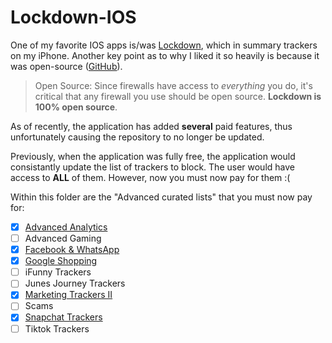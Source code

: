 # Lockdown-IOS

One of my favorite IOS apps is/was [Lockdown](https://apps.apple.com/us/app/lockdown-privacy-adblock-vpn/id1469783711), which in summary trackers on my iPhone.
Another key point as to why I liked it so heavily is because it was open-source ([GitHub](https://github.com/confirmedcode/Lockdown-iOS)).

> Open Source: Since firewalls have access to *everything* you do, it's critical that any firewall you use should be open source. **Lockdown is 100% open source**.

As of recently, the application has added **several** paid features, thus unfortunately causing the repository to no longer be updated. 

Previously, when the application was fully free, the application would consistantly update the list of trackers to block.
The user would have access to **ALL** of them. However, now you must now pay for them :(

Within this folder are the "Advanced curated lists" that you must now pay for:
- [X] [Advanced Analytics](https://github.com/luisegarduno/pog-setup/blob/main/lockdown-ios/Advanced_Analytics.csv)
- [ ] Advanced Gaming
- [X] [Facebook & WhatsApp](https://github.com/luisegarduno/pog-setup/blob/main/lockdown-ios/Facebook_WhatsApp.csv)
- [X] [Google Shopping](https://github.com/luisegarduno/pog-setup/blob/main/lockdown-ios/Google_Shopping.csv)
- [ ] iFunny Trackers
- [ ] Junes Journey Trackers
- [X] [Marketing Trackers II](https://github.com/luisegarduno/pog-setup/blob/main/lockdown-ios/Marketing_Trackers_II.csv)
- [ ] Scams
- [X] [Snapchat Trackers](https://github.com/luisegarduno/pog-setup/blob/main/lockdown-ios/Snapchat_Trackers.csv)
- [ ] Tiktok Trackers
